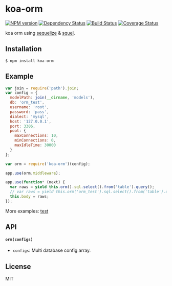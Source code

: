 # koa-orm

[![NPM version](https://img.shields.io/npm/v/koa-orm.svg)](https://www.npmjs.com/package/koa-orm)
[![Dependency Status](https://david-dm.org/d-band/koa-orm.svg)](https://david-dm.org/d-band/koa-orm)
[![Build Status](https://travis-ci.org/d-band/koa-orm.svg?branch=master)](https://travis-ci.org/d-band/koa-orm)
[![Coverage Status](https://coveralls.io/repos/github/d-band/koa-orm/badge.svg?branch=master)](https://coveralls.io/github/d-band/koa-orm?branch=master)

koa orm using [sequelize](https://github.com/sequelize/sequelize) & [squel](https://github.com/hiddentao/squel).

## Installation

```
$ npm install koa-orm
```

## Example

```js
var join = require('path').join;
var config = {
  modelPath: join(__dirname, 'models'),
  db: 'orm_test',
  username: 'root',
  password: 'pass',
  dialect: 'mysql',
  host: '127.0.0.1',
  port: 3306,
  pool: {
    maxConnections: 10,
    minConnections: 0,
    maxIdleTime: 30000
  }
};

var orm = require('koa-orm')(config);

app.use(orm.middleware);

app.use(function* (next) {
  var raws = yield this.orm().sql.select().from('table').query();
  // var raws = yield this.orm('orm_test').sql.select().from('table').query();
  this.body = raws;
});
```

More examples: [test](./test/index.test.js)

## API

#### `orm(configs)`

* `configs`: Multi database config array.

## License

MIT